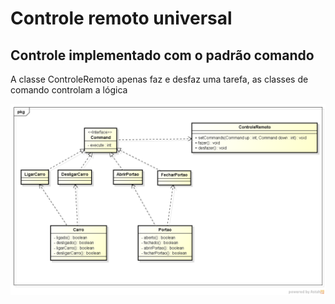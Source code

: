 # Controle remoto universal

## Controle implementado com o padrão comando

A classe ControleRemoto apenas faz e desfaz uma tarefa, as classes de comando controlam a lógica

![](https://github.com/alitigeller/ControleRemotoUniversal/blob/master/Class%20Diagram0.png?raw=true)
